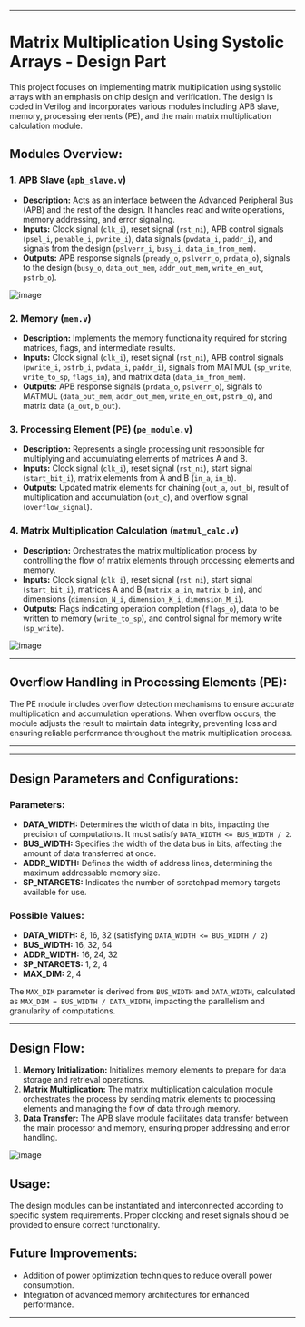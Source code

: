 

---

# Matrix Multiplication Using Systolic Arrays - Design Part

This project focuses on implementing matrix multiplication using systolic arrays with an emphasis on chip design and verification. The design is coded in Verilog and incorporates various modules including APB slave, memory, processing elements (PE), and the main matrix multiplication calculation module.

## Modules Overview:

### 1. APB Slave (`apb_slave.v`)
- **Description:** Acts as an interface between the Advanced Peripheral Bus (APB) and the rest of the design. It handles read and write operations, memory addressing, and error signaling.
- **Inputs:** Clock signal (`clk_i`), reset signal (`rst_ni`), APB control signals (`psel_i`, `penable_i`, `pwrite_i`), data signals (`pwdata_i`, `paddr_i`), and signals from the design (`pslverr_i`, `busy_i`, `data_in_from_mem`).
- **Outputs:** APB response signals (`pready_o`, `pslverr_o`, `prdata_o`), signals to the design (`busy_o`, `data_out_mem`, `addr_out_mem`, `write_en_out`, `pstrb_o`).

![image](https://github.com/Noamv7/DDLS/assets/79940366/0c948f0e-68f7-4274-99aa-1acd51717fca)

### 2. Memory (`mem.v`)
- **Description:** Implements the memory functionality required for storing matrices, flags, and intermediate results.
- **Inputs:** Clock signal (`clk_i`), reset signal (`rst_ni`), APB control signals (`pwrite_i`, `pstrb_i`, `pwdata_i`, `paddr_i`), signals from MATMUL (`sp_write`, `write_to_sp`, `flags_in`), and matrix data (`data_in_from_mem`).
- **Outputs:** APB response signals (`prdata_o`, `pslverr_o`), signals to MATMUL (`data_out_mem`, `addr_out_mem`, `write_en_out`, `pstrb_o`), and matrix data (`a_out`, `b_out`).

### 3. Processing Element (PE) (`pe_module.v`)
- **Description:** Represents a single processing unit responsible for multiplying and accumulating elements of matrices A and B.
- **Inputs:** Clock signal (`clk_i`), reset signal (`rst_ni`), start signal (`start_bit_i`), matrix elements from A and B (`in_a`, `in_b`).
- **Outputs:** Updated matrix elements for chaining (`out_a`, `out_b`), result of multiplication and accumulation (`out_c`), and overflow signal (`overflow_signal`).

### 4. Matrix Multiplication Calculation (`matmul_calc.v`)
- **Description:** Orchestrates the matrix multiplication process by controlling the flow of matrix elements through processing elements and memory.
- **Inputs:** Clock signal (`clk_i`), reset signal (`rst_ni`), start signal (`start_bit_i`), matrices A and B (`matrix_a_in`, `matrix_b_in`), and dimensions (`dimension_N_i`, `dimension_K_i`, `dimension_M_i`).
- **Outputs:** Flags indicating operation completion (`flags_o`), data to be written to memory (`write_to_sp`), and control signal for memory write (`sp_write`).

![image](https://github.com/Noamv7/DDLS/assets/79940366/c6068bc9-da85-46a5-99ee-2313cfb121fc)

---

## Overflow Handling in Processing Elements (PE):

The PE module includes overflow detection mechanisms to ensure accurate multiplication and accumulation operations. When overflow occurs, the module adjusts the result to maintain data integrity, preventing loss and ensuring reliable performance throughout the matrix multiplication process.

--- 

---

## Design Parameters and Configurations:

### Parameters:
- **DATA_WIDTH:** Determines the width of data in bits, impacting the precision of computations. It must satisfy `DATA_WIDTH <= BUS_WIDTH / 2`.
- **BUS_WIDTH:** Specifies the width of the data bus in bits, affecting the amount of data transferred at once.
- **ADDR_WIDTH:** Defines the width of address lines, determining the maximum addressable memory size.
- **SP_NTARGETS:** Indicates the number of scratchpad memory targets available for use.

### Possible Values:
- **DATA_WIDTH:** 8, 16, 32 (satisfying `DATA_WIDTH <= BUS_WIDTH / 2`)
- **BUS_WIDTH:** 16, 32, 64
- **ADDR_WIDTH:** 16, 24, 32
- **SP_NTARGETS:** 1, 2, 4
- **MAX_DIM:** 2, 4

The `MAX_DIM` parameter is derived from `BUS_WIDTH` and `DATA_WIDTH`, calculated as `MAX_DIM = BUS_WIDTH / DATA_WIDTH`, impacting the parallelism and granularity of computations.

--- 

## Design Flow:

1. **Memory Initialization:** Initializes memory elements to prepare for data storage and retrieval operations.
2. **Matrix Multiplication:** The matrix multiplication calculation module orchestrates the process by sending matrix elements to processing elements and managing the flow of data through memory.
3. **Data Transfer:** The APB slave module facilitates data transfer between the main processor and memory, ensuring proper addressing and error handling.

![image](https://github.com/Noamv7/DDLS/assets/79940366/88142e91-c615-41ec-99ea-7fccc915517d)


## Usage:

The design modules can be instantiated and interconnected according to specific system requirements. Proper clocking and reset signals should be provided to ensure correct functionality.

## Future Improvements:

- Addition of power optimization techniques to reduce overall power consumption.
- Integration of advanced memory architectures for enhanced performance.

---


